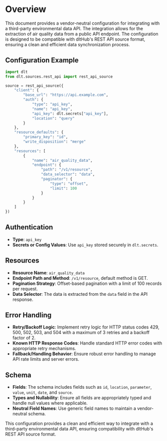 # Overview

This document provides a vendor-neutral configuration for integrating with a third-party environmental data API. The integration allows for the extraction of air quality data from a public API endpoint. The configuration is designed to be compatible with dltHub's REST API source format, ensuring a clean and efficient data synchronization process.

## Configuration Example

```python
import dlt
from dlt.sources.rest_api import rest_api_source

source = rest_api_source({
    "client": {
        "base_url": "https://api.example.com",
        "auth": {
            "type": "api_key",
            "name": "api_key",
            "api_key": dlt.secrets["api_key"],
            "location": "query"
        }
    },
    "resource_defaults": {
        "primary_key": "id",
        "write_disposition": "merge"
    },
    "resources": [
        {
            "name": "air_quality_data",
            "endpoint": {
                "path": "/v1/resource",
                "data_selector": "data",
                "paginator": {
                    "type": "offset",
                    "limit": 100
                }
            }
        }
    ]
})
```

## Authentication

- **Type**: `api_key`
- **Secrets or Config Values**: Use `api_key` stored securely in `dlt.secrets`.

## Resources

- **Resource Name**: `air_quality_data`
- **Endpoint Path and Method**: `/v1/resource`, default method is GET.
- **Pagination Strategy**: Offset-based pagination with a limit of 100 records per request.
- **Data Selector**: The data is extracted from the `data` field in the API response.

## Error Handling

- **Retry/Backoff Logic**: Implement retry logic for HTTP status codes 429, 500, 502, 503, and 504 with a maximum of 3 retries and a backoff factor of 2.
- **Known HTTP Response Codes**: Handle standard HTTP error codes with appropriate retry mechanisms.
- **Fallback/Handling Behavior**: Ensure robust error handling to manage API rate limits and server errors.

## Schema

- **Fields**: The schema includes fields such as `id`, `location`, `parameter`, `value`, `unit`, `date`, and `source`.
- **Types and Nullability**: Ensure all fields are appropriately typed and handle null values where applicable.
- **Neutral Field Names**: Use generic field names to maintain a vendor-neutral schema.

This configuration provides a clean and efficient way to integrate with a third-party environmental data API, ensuring compatibility with dltHub's REST API source format.